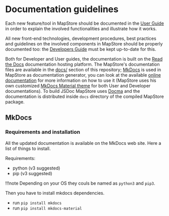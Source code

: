 # Documentation guidelines

Each new feature/tool in MapStore should be documented in the [User Guide](https://mapstore.readthedocs.io/en/latest/user-guide/home-page/) in order to explain the involved functionalities and illustrate how it works.

All new front-end technologies, development procedures, best practices and guidelines on the involved components in MapStore should be properly documented too: the [Developers Guide](https://mapstore.readthedocs.io/en/latest/developer-guide/) must be kept up-to-date for this.

Both for Developer and User guides, the documentation is built on the [Read the Docs](https://docs.readthedocs.io/en/latest/index.html#) documentation hosting platform. The MapStore's documentation files are available in the [docs/](https://github.com/geosolutions-it/MapStore2/tree/master/docs) section of this repository; [MkDocs](https://docs.readthedocs.io/en/latest/intro/getting-started-with-mkdocs.html) is used in MapStore as documentation generator, you can look at the available [online documentation](https://docs.readthedocs.io/en/latest/intro/getting-started-with-mkdocs.html#getting-started-with-mkdocs) for more information on how to use it (MapStore uses his own customized [MkDocs Material theme](https://squidfunk.github.io/mkdocs-material/) for both User and Developer documentations).
To build JSDoc MapStore uses [Docma](https://github.com/onury/docma) and the documentation is distributed inside `docs` directory of the compiled MapStore package.

## MkDocs

### Requirements and installation

All the updated documentation is available on the MkDocs web site. Here a list of things to install.

Requirements:

- python (v3 suggested)
- pip (v3 suggested)

!!!note
    Depending on your OS they couls be named as `python3` and `pip3`.

Then you have to install mkdocs dependencies.

- run `pip install mkdocs`
- run `pip install mkdocs-material`
